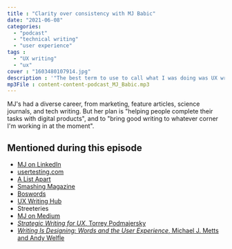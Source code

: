 ```yaml
---
title : "Clarity over consistency with MJ Babic"
date: "2021-06-08"
categories:
  - "podcast"
  - "technical writing"
  - "user experience"
tags :
  - "UX writing"
  - "ux"
cover : "1603480107914.jpg"
description : '"The best term to use to call what I was doing was UX writing" says UX Writer MJ Babic on this episode of the Content Content podcast.'
mp3File : content-content-podcast_MJ_Babic.mp3
---
```


MJ's had a diverse career, from marketing, feature articles, science journals, and tech writing. But her plan is "helping people complete their tasks with digital products", and to "bring good writing to whatever corner I'm working in at the moment".

## Mentioned during this episode

- [MJ on LinkedIn](https://www.linkedin.com/in/maryjeanbabic/)
- [usertesting.com](http://usertesting.com)
- [A List Apart](https://alistapart.com/)
- [Smashing Magazine](https://www.smashingmagazine.com)
- [Boswords](https://www.boswords.org/)
- [UX Writing Hub](https://uxwritinghub.com/)
- Streeteries
- [MJ on Medium](https://mjbabic.medium.com/)
- [_Strategic Writing for UX_, Torrey Podmajersky](https://www.torreypodmajersky.com/)
- [_Writing Is Designing: Words and the User Experience_, Michael J. Metts and Andy Welfle](https://smile.amazon.com/dp/B082J3Z8R1/ref=dp-kindle-redirect?_encoding=UTF8&btkr=1)
